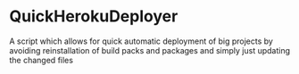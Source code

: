 # QuickHerokuDeployer
A script which allows for quick automatic deployment of big projects by avoiding reinstallation of build packs and packages and simply just updating the changed files
